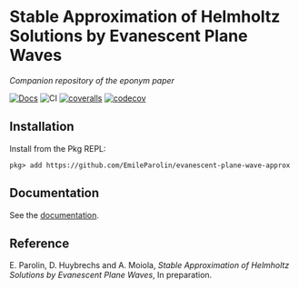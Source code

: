 # Stable Approximation of Helmholtz Solutions by Evanescent Plane Waves

*Companion repository of the eponym paper*

[![Docs](https://img.shields.io/badge/docs-dev-blue.svg)](https://EmileParolin.github.io/evanescent-plane-wave-approx/dev/)
![CI](https://github.com/EmileParolin/evanescent-plane-wave-approx/workflows/CI/badge.svg?branch=trunk)
[![coveralls](https://coveralls.io/repos/github/JuliaCI/Coverage.jl/badge.svg?branch=master)](https://coveralls.io/github/JuliaCI/Coverage.jl?branch=trunk)
[![codecov](https://codecov.io/gh/JuliaCI/Coverage.jl/branch/master/graph/badge.svg?label=codecov)](https://codecov.io/gh/JuliaCI/Coverage.jl)

## Installation
Install from the Pkg REPL:
```
pkg> add https://github.com/EmileParolin/evanescent-plane-wave-approx
```

## Documentation

See the [documentation](https://EmileParolin.github.io/evanescent-plane-wave-approx/dev/).

## Reference
E. Parolin, D. Huybrechs and A. Moiola,
*Stable Approximation of Helmholtz Solutions by Evanescent Plane Waves*,
In preparation.